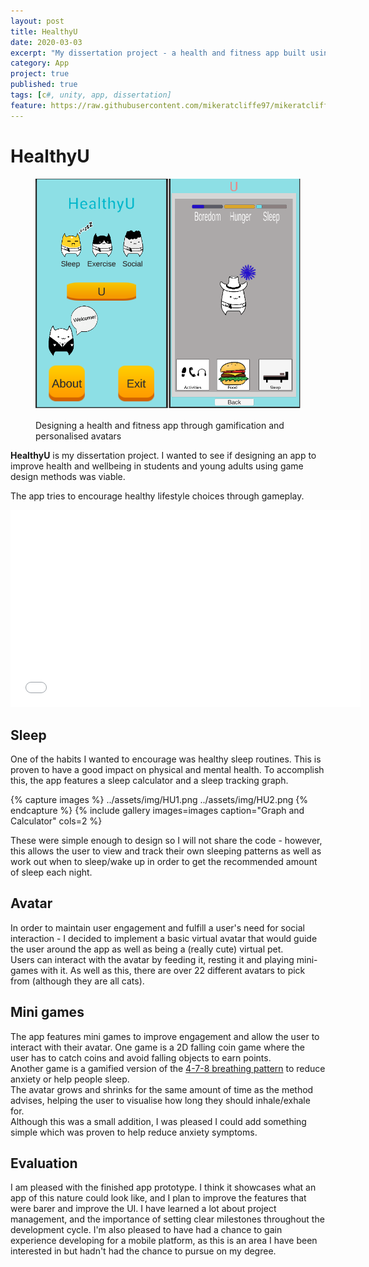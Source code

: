 ```yaml
---
layout: post
title: HealthyU
date: 2020-03-03
excerpt: "My dissertation project - a health and fitness app built using game design methods"
category: App
project: true
published: true
tags: [c#, unity, app, dissertation]
feature: https://raw.githubusercontent.com/mikeratcliffe97/mikeratcliffe97.github.io/master/assets/img/HUMain.jpg
---
```


# HealthyU
<figure> 
    <img src="../assets/img/healthyumain.PNG" >   

  Designing a health and fitness app through gamification and personalised avatars
 </figure>
 
<b>HealthyU</b> is my dissertation project. I wanted to see if designing an app to improve health and wellbeing in students and young adults using game design methods was viable.

The app tries to encourage healthy lifestyle choices through gameplay.
<iframe width="560" height="315" src="//www.youtube.com/embed/tAgWDWvhHwk" frameborder="0"> </iframe>

## Sleep
One of the habits I wanted to encourage was healthy sleep routines. This is proven to have a good impact on physical and mental health.
To accomplish this, the app features a sleep calculator and a sleep tracking graph.

{% capture images %}
	../assets/img/HU1.png
	../assets/img/HU2.png
{% endcapture %}
{% include gallery images=images caption="Graph and Calculator" cols=2 %}

These were simple enough to design so I will not share the code - however, this allows the user to view and track their own sleeping patterns as well as work out when to sleep/wake up in order to get the recommended amount of sleep each night.
## Avatar

In order to maintain user engagement and fulfill a user's need for social interaction - I decided to implement a basic virtual avatar that would guide the user around the app as well as being a (really cute) virtual pet. <br>Users can interact with the avatar by feeding it, resting it and playing mini-games with it. As well as this, there are over 22 different avatars to pick from (although they are all cats).
    
    
## Mini games

The app features mini games to improve engagement and allow the user to interact with their avatar. One game is a 2D falling coin game where the user has to catch coins and avoid falling objects to earn points. <br>Another game is a gamified version of the <a href="https://www.stress.org.uk/deep-breathing-4-7-8-approach/" target="_blank">4-7-8 breathing pattern</a> to reduce anxiety or help people sleep.<br> The avatar grows and shrinks for the same amount of time as the method advises, helping the user to visualise how long they should inhale/exhale for. <br>
Although this was a small addition, I was pleased I could add something simple which was proven to help reduce anxiety symptoms.
## Evaluation

I am pleased with the finished app prototype. I think it showcases what an app of this nature could look like, and I plan to improve the features that were barer and improve the UI. I have learned a lot about project management, and the importance of setting clear milestones throughout the development cycle. I'm also pleased to have had a chance to gain experience developing for a mobile platform, as this is an area I have been interested in but hadn't had the chance to pursue on my degree.

